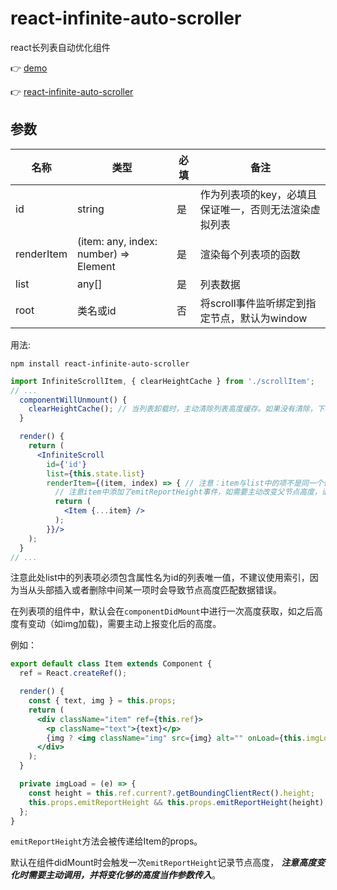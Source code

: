 # react-infinite-auto-scroller

react长列表自动优化组件

👉 [demo](https://github.com/sansui-orz/react-infinite-auto-scroller/examples)

👉 [react-infinite-auto-scroller](https://github.com/sansui-orz/react-infinite-auto-scroller)

## 参数

| 名称 | 类型 | 必填 | 备注 |
| -- | -- | -- | -- |
| id | string | 是 | 作为列表项的key，必填且保证唯一，否则无法渲染虚拟列表 |
| renderItem | (item: any, index: number) => Element | 是 | 渲染每个列表项的函数 |
| list | any[] | 是 | 列表数据 |
| root | 类名或id | 否 | 将scroll事件监听绑定到指定节点，默认为window |

用法:

`npm install react-infinite-auto-scroller`

```jsx
import InfiniteScrollItem, { clearHeightCache } from './scrollItem';
// ...
  componentWillUnmount() {
    clearHeightCache(); // 当列表卸载时，主动清除列表高度缓存。如果没有清除，下次加载此列表时可以直接使用该高度缓存，跳过获取高度逻辑。
  }

  render() {
    return (
      <InfiniteScroll
        id={'id'}
        list={this.state.list}
        renderItem={(item, index) => { // 注意：item与list中的项不是同一个值，而是通过浅拷贝之后的列表项
          // 注意item中添加了emitReportHeight事件，如需要主动改变父节点高度，请在改变的组件内手动调用
          return (
            <Item {...item} />
          );
        }}/>
    );
  }
// ...
```

注意此处list中的列表项必须包含属性名为id的列表唯一值，不建议使用索引，因为当从头部插入或者删除中间某一项时会导致节点高度匹配数据错误。

在列表项的组件中，默认会在`componentDidMount`中进行一次高度获取，如之后高度有变动（如img加载)，需要主动上报变化后的高度。

例如：

```jsx
export default class Item extends Component {
  ref = React.createRef();

  render() {
    const { text, img } = this.props;
    return (
      <div className="item" ref={this.ref}>
        <p className="text">{text}</p>
        {img ? <img className="img" src={img} alt="" onLoad={this.imgLoad}/> : null}
      </div>
    );
  }

  private imgLoad = (e) => {
    const height = this.ref.current?.getBoundingClientRect().height;
    this.props.emitReportHeight && this.props.emitReportHeight(height); // 这里高度变化后主动上报高度。
  };
}
```

`emitReportHeight`方法会被传递给Item的props。

默认在组件didMount时会触发一次`emitReportHeight`记录节点高度， ***注意高度变化时需要主动调用，并将变化够的高度当作参数传入***。
